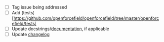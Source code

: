 - [ ] Tag issue being addressed
- [ ] Add (tests)[https://github.com/openforcefield/openforcefield/tree/master/openforcefield/tests]
- [ ] Update docstrings/[documentation](https://github.com/openforcefield/openforcefield/tree/master/docs), if applicable
- [ ] Update [changelog](https://github.com/openforcefield/openforcefield/blob/master/docs/releasehistory.rst)

